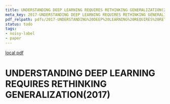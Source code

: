 ```yaml
---
title: UNDERSTANDING DEEP LEARNING REQUIRES RETHINKING GENERALIZATION(2017)
meta_key: 2017-UNDERSTANDING DEEP LEARNING REQUIRES RETHINKING GENERALIZATION
pdf_relpath: pdfs/2017-UNDERSTANDING%20DEEP%20LEARNING%20REQUIRES%20RETHINKING%20GENERALIZATION.pdf
status: todo
tags:
- noisy-label
- paper
---
```


[local pdf](../../../pdfs/2017-UNDERSTANDING%20DEEP%20LEARNING%20REQUIRES%20RETHINKING%20GENERALIZATION.pdf)

# UNDERSTANDING DEEP LEARNING REQUIRES RETHINKING GENERALIZATION(2017)

